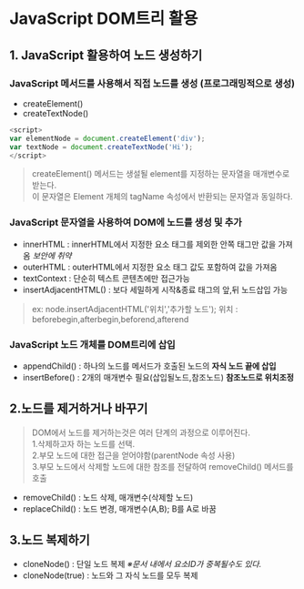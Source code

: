 # JavaScript DOM트리 활용

## 1. JavaScript 활용하여 노드 생성하기
### JavaScript 메서드를 사용해서 직접 노드를 생성 (프로그래밍적으로 생성)
- createElement()
- createTextNode()
```javascript
<script>
var elementNode = document.createElement('div');
var textNode = document.createTextNode('Hi');
</script>
```
>createElement() 메서드는 생설될 element를 지정하는 문자열을 매개변수로 받는다.
<br>이 문자열은 Element 개체의 tagName 속성에서 반환되는 문자열과 동일하다.

### JavaScript 문자열을 사용하여 DOM에 노드를 생성 및 추가
- innerHTML : innerHTML에서 지정한 요소 태그를 제외한 안쪽 태그만 값을 가져옴 <i>보안에 취약</i>
- outerHTML : outerHTML에서 지정한 요소 태그 값도 포함하여 값을 가져옴
- textContext : 단순히 텍스트 콘텐츠에만 접근가능
- insertAdjacentHTML() : 보다 세밀하게 시작&종료 태그의 앞,뒤 노드삽입 가능 
 >ex: node.insertAdjacentHTML('위치','추가할 노드');
 >위치 : beforebegin,afterbegin,beforend,afterend

### JavaScript 노드 개체를 DOM트리에 삽입
- appendChild() : 하나의 노드를 메서드가 호출된 노드의 **자식 노드 끝에 삽입**
- insertBefore() : 2개의 매개변수 필요(삽입될노드,참조노드) **참조노드로 위치조정**

## 2.노드를 제거하거나 바꾸기
>DOM에서 노드를 제거하는것은 여러 단계의 과정으로 이루어진다.
<br>1.삭제하고자 하는 노드를 선택. 
<br>2.부모 노드에 대한 접근을 얻어야함(parentNode 속성 사용)
<br>3.부모 노드에서 삭제할 노드에 대한 참조를 전달하여 removeChild() 메서드를 호출
- removeChild() : 노드 삭제, 매개변수(삭제할 노드)
- replaceChild() : 노드 변경, 매개변수(A,B); B를 A로 바꿈 

## 3.노드 복제하기
- cloneNode() : 단일 노드 복제  <i>※문서 내에서 요소ID가 중복될수도 있다.</i>
- cloneNode(true) : 노드와 그 자식 노드를 모두 복제 
